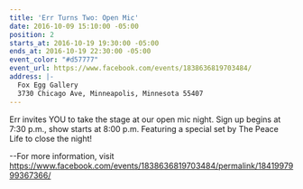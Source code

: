 ```yaml
---
title: 'Err Turns Two: Open Mic'
date: 2016-10-09 15:10:00 -05:00
position: 2
starts_at: 2016-10-19 19:30:00 -05:00
ends_at: 2016-10-19 22:30:00 -05:00
event_color: "#d57777"
event_url: https://www.facebook.com/events/1838636819703484/
address: |-
  Fox Egg Gallery
  3730 Chicago Ave, Minneapolis, Minnesota 55407
---
```


Err invites YOU to take the stage at our open mic night. Sign up begins at 7:30 p.m., show starts at 8:00 p.m. Featuring a special set by The Peace Life to close the night!

--For more information, visit https://www.facebook.com/events/1838636819703484/permalink/1841997999367366/